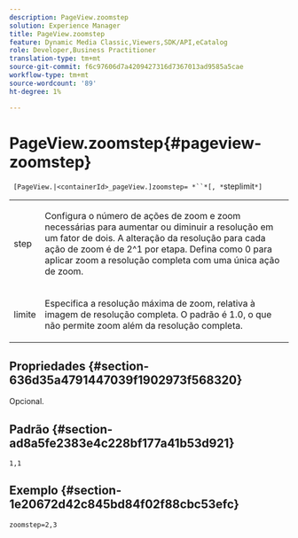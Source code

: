 ```yaml
---
description: PageView.zoomstep
solution: Experience Manager
title: PageView.zoomstep
feature: Dynamic Media Classic,Viewers,SDK/API,eCatalog
role: Developer,Business Practitioner
translation-type: tm+mt
source-git-commit: f6c97606d7a4209427316d7367013ad9585a5cae
workflow-type: tm+mt
source-wordcount: '89'
ht-degree: 1%

---
```



# PageView.zoomstep{#pageview-zoomstep}

` [PageView.|<containerId>_pageView.]zoomstep= *``*[, *`steplimit`*]`

<table id="table_82C9252157DB41B5B98505855975D2F5"> 
 <tbody> 
  <tr> 
   <td colname="col1"> <p> <span class="codeph"><span class="varname"> step</span></span> </p> </td> 
   <td colname="col2"> <p> Configura o número de ações de zoom e zoom necessárias para aumentar ou diminuir a resolução em um fator de dois. A alteração da resolução para cada ação de zoom é de 2^1 por etapa. Defina como <span class="codeph"> 0</span> para aplicar zoom a resolução completa com uma única ação de zoom. </p> </td> 
  </tr> 
  <tr> 
   <td colname="col1"> <p><span class="codeph"><span class="varname"> limite</span></span> </p> </td> 
   <td colname="col2"> <p> Especifica a resolução máxima de zoom, relativa à imagem de resolução completa. O padrão é <span class="codeph"> 1.0</span>, o que não permite zoom além da resolução completa. </p> </td> 
  </tr> 
 </tbody> 
</table>

## Propriedades {#section-636d35a4791447039f1902973f568320}

Opcional.

## Padrão {#section-ad8a5fe2383e4c228bf177a41b53d921}

`1,1`

## Exemplo {#section-1e20672d42c845bd84f02f88cbc53efc}

`zoomstep=2,3`
